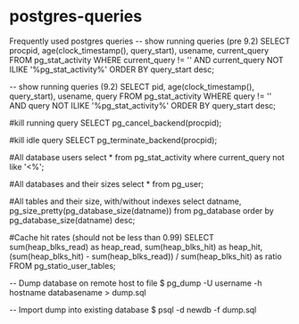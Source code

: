 # postgres-queries
Frequently used postgres queries 
-- show running queries (pre 9.2)
SELECT procpid, age(clock_timestamp(), query_start), usename, current_query 
FROM pg_stat_activity 
WHERE current_query != '<IDLE>' AND current_query NOT ILIKE '%pg_stat_activity%' 
ORDER BY query_start desc;

-- show running queries (9.2)
SELECT pid, age(clock_timestamp(), query_start), usename, query 
FROM pg_stat_activity 
WHERE query != '<IDLE>' AND query NOT ILIKE '%pg_stat_activity%' 
ORDER BY query_start desc;

#kill running query
SELECT pg_cancel_backend(procpid);

#kill idle query
SELECT pg_terminate_backend(procpid);


#All database users
select * from pg_stat_activity where current_query not like '<%';

#All databases and their sizes
select * from pg_user;

#All tables and their size, with/without indexes
select datname, pg_size_pretty(pg_database_size(datname))
from pg_database
order by pg_database_size(datname) desc;

#Cache hit rates (should not be less than 0.99)
SELECT sum(heap_blks_read) as heap_read, sum(heap_blks_hit)  as heap_hit, (sum(heap_blks_hit) - sum(heap_blks_read)) / sum(heap_blks_hit) as ratio
FROM pg_statio_user_tables;


-- Dump database on remote host to file
$ pg_dump -U username -h hostname databasename > dump.sql

-- Import dump into existing database
$ psql -d newdb -f dump.sql
